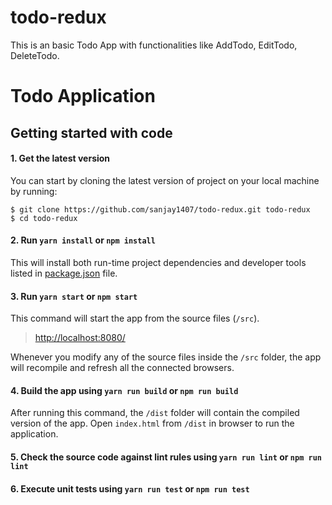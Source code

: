 # todo-redux
This is an basic Todo App with functionalities like AddTodo, EditTodo, DeleteTodo.

# Todo Application

## Getting started with code

#### 1. Get the latest version

You can start by cloning the latest version of project on your
local machine by running:

```shell
$ git clone https://github.com/sanjay1407/todo-redux.git todo-redux
$ cd todo-redux
```
#### 2. Run `yarn install` or `npm install`

This will install both run-time project dependencies and developer tools listed
in [package.json](package.json) file.

#### 3. Run `yarn start` or `npm start`

This command will start the app from the source files (`/src`).
> [http://localhost:8080/](http://localhost:8080/)

Whenever you modify any of the source files inside the `/src` folder, the app will recompile and refresh all the connected browsers.

#### 4. Build the app using `yarn run build` or `npm run build`

After running this command, the `/dist` folder will contain the compiled version of the app. Open `index.html` from `/dist` in browser to run the application.

#### 5. Check the source code against lint rules using `yarn run lint` or `npm run lint`

#### 6. Execute unit tests using `yarn run test` or `npm run test`

